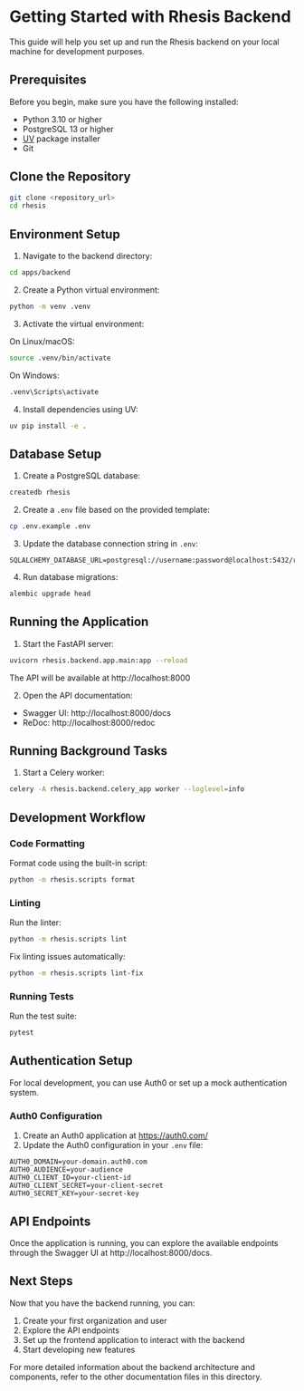 # Getting Started with Rhesis Backend

This guide will help you set up and run the Rhesis backend on your local machine for development purposes.

## Prerequisites

Before you begin, make sure you have the following installed:

- Python 3.10 or higher
- PostgreSQL 13 or higher
- [UV](https://github.com/astral-sh/uv) package installer
- Git

## Clone the Repository

```bash
git clone <repository_url>
cd rhesis
```

## Environment Setup

1. Navigate to the backend directory:

```bash
cd apps/backend
```

2. Create a Python virtual environment:

```bash
python -m venv .venv
```

3. Activate the virtual environment:

On Linux/macOS:
```bash
source .venv/bin/activate
```

On Windows:
```bash
.venv\Scripts\activate
```

4. Install dependencies using UV:

```bash
uv pip install -e .
```

## Database Setup

1. Create a PostgreSQL database:

```bash
createdb rhesis
```

2. Create a `.env` file based on the provided template:

```bash
cp .env.example .env
```

3. Update the database connection string in `.env`:

```
SQLALCHEMY_DATABASE_URL=postgresql://username:password@localhost:5432/rhesis
```

4. Run database migrations:

```bash
alembic upgrade head
```

## Running the Application

1. Start the FastAPI server:

```bash
uvicorn rhesis.backend.app.main:app --reload
```

The API will be available at http://localhost:8000

2. Open the API documentation:

- Swagger UI: http://localhost:8000/docs
- ReDoc: http://localhost:8000/redoc

## Running Background Tasks

1. Start a Celery worker:

```bash
celery -A rhesis.backend.celery_app worker --loglevel=info
```

## Development Workflow

### Code Formatting

Format code using the built-in script:

```bash
python -m rhesis.scripts format
```

### Linting

Run the linter:

```bash
python -m rhesis.scripts lint
```

Fix linting issues automatically:

```bash
python -m rhesis.scripts lint-fix
```

### Running Tests

Run the test suite:

```bash
pytest
```

## Authentication Setup

For local development, you can use Auth0 or set up a mock authentication system.

### Auth0 Configuration

1. Create an Auth0 application at https://auth0.com/
2. Update the Auth0 configuration in your `.env` file:

```
AUTH0_DOMAIN=your-domain.auth0.com
AUTH0_AUDIENCE=your-audience
AUTH0_CLIENT_ID=your-client-id
AUTH0_CLIENT_SECRET=your-client-secret
AUTH0_SECRET_KEY=your-secret-key
```

## API Endpoints

Once the application is running, you can explore the available endpoints through the Swagger UI at http://localhost:8000/docs.

## Next Steps

Now that you have the backend running, you can:

1. Create your first organization and user
2. Explore the API endpoints
3. Set up the frontend application to interact with the backend
4. Start developing new features

For more detailed information about the backend architecture and components, refer to the other documentation files in this directory. 